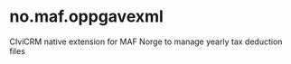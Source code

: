 no.maf.oppgavexml
=================

CIviCRM native extension for MAF Norge to manage yearly tax deduction files

